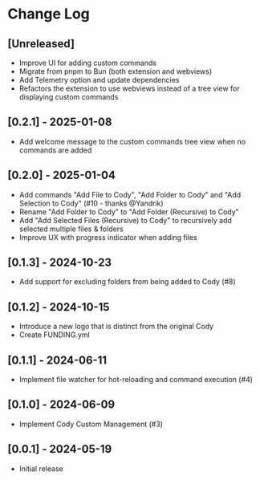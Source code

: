 # Change Log

## [Unreleased]

- Improve UI for adding custom commands
- Migrate from pnpm to Bun (both extension and webviews)
- Add Telemetry option and update dependencies
- Refactors the extension to use webviews instead of a tree view for displaying custom commands

## [0.2.1] - 2025-01-08

- Add welcome message to the custom commands tree view when no commands are added

## [0.2.0] - 2025-01-04

- Add commands "Add File to Cody", "Add Folder to Cody" and "Add Selection to Cody" (#10 - thanks @Yandrik)
- Rename "Add Folder to Cody" to "Add Folder (Recursive) to Cody"
- Add "Add Selected Files (Recursive) to Cody" to recursively add selected multiple files & folders
- Improve UX with progress indicator when adding files

## [0.1.3] - 2024-10-23

- Add support for excluding folders from being added to Cody (#8)

## [0.1.2] - 2024-10-15

- Introduce a new logo that is distinct from the original Cody
- Create FUNDING.yml

## [0.1.1] - 2024-06-11

- Implement file watcher for hot-reloading and command execution (#4)

## [0.1.0] - 2024-06-09

- Implement Cody Custom Management (#3)

## [0.0.1] - 2024-05-19

- Initial release
